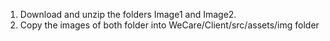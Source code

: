 1. Download and unzip the folders Image1 and Image2.
2. Copy the images of both folder into WeCare/Client/src/assets/img folder
